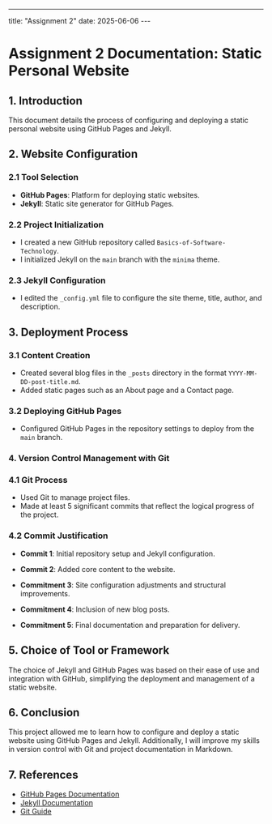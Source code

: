 ---
title: "Assignment 2"
date: 2025-06-06
---﻿

# Assignment 2 Documentation: Static Personal Website

## 1. Introduction

This document details the process of configuring and deploying a static personal website using GitHub Pages and Jekyll.

## 2. Website Configuration

### 2.1 Tool Selection
- **GitHub Pages**: Platform for deploying static websites.
- **Jekyll**: Static site generator for GitHub Pages.

### 2.2 Project Initialization
- I created a new GitHub repository called `Basics-of-Software-Technology`.
- I initialized Jekyll on the `main` branch with the `minima` theme.

### 2.3 Jekyll Configuration
- I edited the `_config.yml` file to configure the site theme, title, author, and description.

## 3. Deployment Process

### 3.1 Content Creation
- Created several blog files in the `_posts` directory in the format `YYYY-MM-DD-post-title.md`.
- Added static pages such as an About page and a Contact page.

### 3.2 Deploying GitHub Pages
- Configured GitHub Pages in the repository settings to deploy from the `main` branch.

### 4. Version Control Management with Git

### 4.1 Git Process
- Used Git to manage project files.
- Made at least 5 significant commits that reflect the logical progress of the project.

### 4.2 Commit Justification
- **Commit 1**: Initial repository setup and Jekyll configuration.
- **Commit 2**: Added core content to the website.

- **Commitment 3**: Site configuration adjustments and structural improvements.
- **Commitment 4**: Inclusion of new blog posts.
- **Commitment 5**: Final documentation and preparation for delivery.

## 5. Choice of Tool or Framework

The choice of Jekyll and GitHub Pages was based on their ease of use and integration with GitHub, simplifying the deployment and management of a static website.

## 6. Conclusion

This project allowed me to learn how to configure and deploy a static website using GitHub Pages and Jekyll. Additionally, I will improve my skills in version control with Git and project documentation in Markdown.

## 7. References

- [GitHub Pages Documentation](https://pages.github.com/)
- [Jekyll Documentation](https://jekyllrb.com/docs/)
- [Git Guide](https://git-scm.com/doc)
